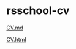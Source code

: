 # rsschool-cv

[CV.md](https://pandaMary.github.io/rsschool-cv/cv)

[CV.html](https://pandaMary.github.io/rsschool-cv)


